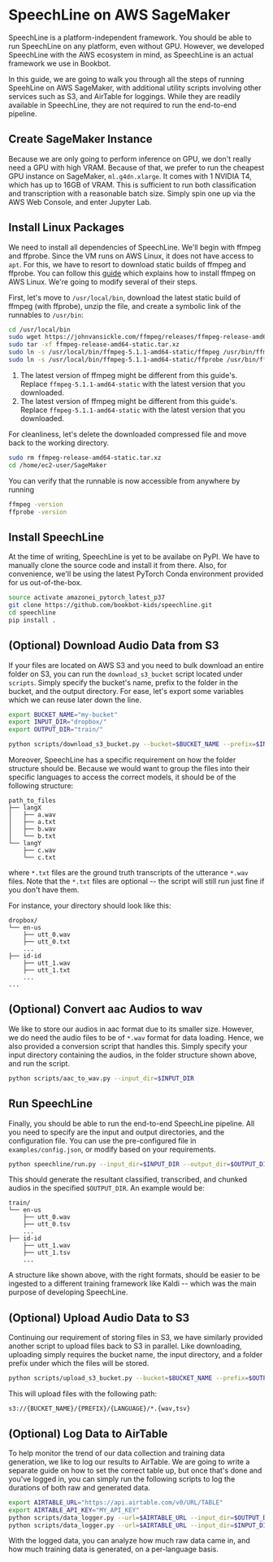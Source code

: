 # SpeechLine on AWS SageMaker

SpeechLine is a platform-independent framework. You should be able to run SpeechLine on any platform, even without GPU. However, we developed SpeechLine with the AWS ecosystem in mind, as SpeechLine is an actual framework we use in Bookbot.

In this guide, we are going to walk you through all the steps of running SpeehLine on AWS SageMaker, with additional utility scripts involving other services such as S3, and AirTable for loggings. While they are readily available in SpeechLine, they are not required to run the end-to-end pipeline.

## Create SageMaker Instance

Because we are only going to perform inference on GPU, we don't really need a GPU with high VRAM. Because of that, we prefer to run the cheapest GPU instance on SageMaker, `ml.g4dn.xlarge`. It comes with 1 NVIDIA T4, which has up to 16GB of VRAM. This is sufficient to run both classification and transcription with a reasonable batch size. Simply spin one up via the AWS Web Console, and enter Jupyter Lab.

## Install Linux Packages

We need to install all dependencies of SpeechLine. We'll begin with ffmpeg and ffprobe. Since the VM runs on AWS Linux, it does not have access to `apt`. For this, we have to resort to download static builds of ffmpeg and ffprobe. You can follow this [guide](https://www.maskaravivek.com/post/how-to-install-ffmpeg-on-ec2-running-amazon-linux/) which explains how to install ffmpeg on AWS Linux. We're going to modify several of their steps.

First, let's move to `/usr/local/bin`, download the latest static build of ffmpeg (with ffprobe), unzip the file, and create a symbolic link of the runnables to `/usr/bin`:

```sh
cd /usr/local/bin
sudo wget https://johnvansickle.com/ffmpeg/releases/ffmpeg-release-amd64-static.tar.xz
sudo tar -xf ffmpeg-release-amd64-static.tar.xz
sudo ln -s /usr/local/bin/ffmpeg-5.1.1-amd64-static/ffmpeg /usr/bin/ffmpeg # (1)
sudo ln -s /usr/local/bin/ffmpeg-5.1.1-amd64-static/ffprobe /usr/bin/ffprobe # (2)
```

1. The latest version of ffmpeg might be different from this guide's. Replace `ffmpeg-5.1.1-amd64-static` with the latest version that you downloaded.
2. The latest version of ffmpeg might be different from this guide's. Replace `ffmpeg-5.1.1-amd64-static` with the latest version that you downloaded.

For cleanliness, let's delete the downloaded compressed file and move back to the working directory.

```sh
sudo rm ffmpeg-release-amd64-static.tar.xz
cd /home/ec2-user/SageMaker
```

You can verify that the runnable is now accessible from anywhere by running

```sh
ffmpeg -version
ffprobe -version
```

## Install SpeechLine

At the time of writing, SpeechLine is yet to be availabe on PyPI. We have to manually clone the source code and install it from there. Also, for convenience, we'll be using the latest PyTorch Conda environment provided for us out-of-the-box.

```sh
source activate amazonei_pytorch_latest_p37
git clone https://github.com/bookbot-kids/speechline.git
cd speechline
pip install .
```

## (Optional) Download Audio Data from S3

If your files are located on AWS S3 and you need to bulk download an entire folder on S3, you can run the `download_s3_bucket` script located under `scripts`. Simply specify the bucket's name, prefix to the folder in the bucket, and the output directory. For ease, let's export some variables which we can reuse later down the line.

```sh
export BUCKET_NAME="my-bucket"
export INPUT_DIR="dropbox/"
export OUTPUT_DIR="train/"
```

```sh
python scripts/download_s3_bucket.py --bucket=$BUCKET_NAME --prefix=$INPUT_DIR --output_dir=$INPUT_DIR
```

Moreover, SpeechLine has a specific requirement on how the folder structure should be. Because we would want to group the files into their specific languages to access the correct models, it should be of the following structure:

```
path_to_files
├── langX
│   ├── a.wav
│   ├── a.txt
│   ├── b.wav
│   └── b.txt
└── langY
    ├── c.wav
    └── c.txt
```

where `*.txt` files are the ground truth transcripts of the utterance `*.wav` files. Note that the `*.txt` files are optional -- the script will still run just fine if you don't have them.

For instance, your directory should look like this:

```
dropbox/
└── en-us
    ├── utt_0.wav
    ├── utt_0.txt
    ...
├── id-id
    ├── utt_1.wav
    ├── utt_1.txt
    ...
...
```

## (Optional) Convert aac Audios to wav

We like to store our audios in aac format due to its smaller size. However, we do need the audio files to be of `*.wav` format for data loading. Hence, we also provided a conversion script that handles this. Simply specify your input directory containing the audios, in the folder structure shown above, and run the script.

```sh
python scripts/aac_to_wav.py --input_dir=$INPUT_DIR
```

## Run SpeechLine

Finally, you should be able to run the end-to-end SpeechLine pipeline. All you need to specify are the input and output directories, and the configuration file. You can use the pre-configured file in `examples/config.json`, or modify based on your requirements.

```sh
python speechline/run.py --input_dir=$INPUT_DIR --output_dir=$OUTPUT_DIR --config="examples/config.json"
```

This should generate the resultant classified, transcribed, and chunked audios in the specified `$OUTPUT_DIR`. An example would be:

```
train/
└── en-us
    ├── utt_0.wav
    ├── utt_0.tsv
    ...
├── id-id
    ├── utt_1.wav
    ├── utt_1.tsv
    ...
```

A structure like shown above, with the right formats, should be easier to be ingested to a different training framework like Kaldi -- which was the main purpose of developing SpeechLine.

## (Optional) Upload Audio Data to S3

Continuing our requirement of storing files in S3, we have similarly provided another script to upload files back to S3 in parallel. Like downloading, uploading simply requires the bucket name, the input directory, and a folder prefix under which the files will be stored.

```sh
python scripts/upload_s3_bucket.py --bucket=$BUCKET_NAME --prefix=$OUTPUT_DIR --input_dir=$OUTPUT_DIR
```

This will upload files with the following path:

```
s3://{BUCKET_NAME}/{PREFIX}/{LANGUAGE}/*.{wav,tsv}
```

## (Optional) Log Data to AirTable

To help monitor the trend of our data collection and training data generation, we like to log our results to AirTable. We are going to write a separate guide on how to set the correct table up, but once that's done and you've logged in, you can simply run the following scripts to log the durations of both raw and generated data.

```sh
export AIRTABLE_URL="https://api.airtable.com/v0/URL/TABLE"
export AIRTABLE_API_KEY="MY_API_KEY"
python scripts/data_logger.py --url=$AIRTABLE_URL --input_dir=$OUTPUT_DIR --label="training"
python scripts/data_logger.py --url=$AIRTABLE_URL --input_dir=$INPUT_DIR --label="archive"
```

With the logged data, you can analyze how much raw data came in, and how much training data is generated, on a per-language basis.